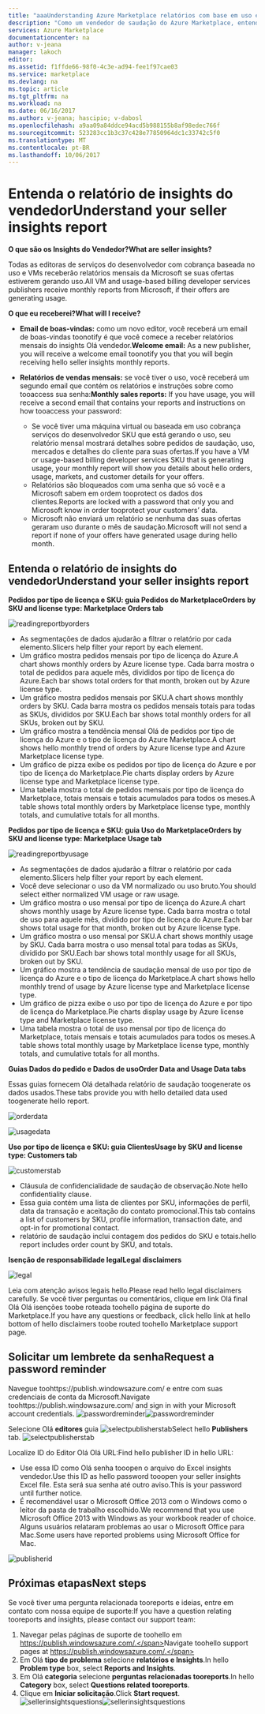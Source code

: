 ```yaml
---
title: "aaaUnderstanding Azure Marketplace relatórios com base em uso e informações do vendedor reporting | Microsoft Docs"
description: "Como um vendedor de saudação do Azure Marketplace, entender seu relatório com base em uso, também conhecido como um relatório de informações do vendedor"
services: Azure Marketplace
documentationcenter: na
author: v-jeana
manager: lakoch
editor: 
ms.assetid: f1ffde66-98f0-4c3e-ad94-fee1f97cae03
ms.service: marketplace
ms.devlang: na
ms.topic: article
ms.tgt_pltfrm: na
ms.workload: na
ms.date: 06/16/2017
ms.author: v-jeana; hascipio; v-dabosl
ms.openlocfilehash: a9aa09a84ddce94acd5b988155b8af98edec766f
ms.sourcegitcommit: 523283cc1b3c37c428e77850964dc1c33742c5f0
ms.translationtype: MT
ms.contentlocale: pt-BR
ms.lasthandoff: 10/06/2017
---
```

# <a name="understand-your-seller-insights-report"></a><span data-ttu-id="142e1-103">Entenda o relatório de insights do vendedor</span><span class="sxs-lookup"><span data-stu-id="142e1-103">Understand your seller insights report</span></span>
<span data-ttu-id="142e1-104">**O que são os Insights do Vendedor?**</span><span class="sxs-lookup"><span data-stu-id="142e1-104">**What are seller insights?**</span></span>

<span data-ttu-id="142e1-105">Todas as editoras de serviços do desenvolvedor com cobrança baseada no uso e VMs receberão relatórios mensais da Microsoft se suas ofertas estiverem gerando uso.</span><span class="sxs-lookup"><span data-stu-id="142e1-105">All VM and usage-based billing developer services publishers receive monthly reports from Microsoft, if their offers are generating usage.</span></span>

<span data-ttu-id="142e1-106">**O que eu receberei?**</span><span class="sxs-lookup"><span data-stu-id="142e1-106">**What will I receive?**</span></span>

* <span data-ttu-id="142e1-107">**Email de boas-vindas:** como um novo editor, você receberá um email de boas-vindas toonotify é que você comece a receber relatórios mensais do insights Olá vendedor.</span><span class="sxs-lookup"><span data-stu-id="142e1-107">**Welcome email:** As a new publisher, you will receive a welcome email toonotify you that you will begin receiving hello seller insights monthly reports.</span></span>
* <span data-ttu-id="142e1-108">**Relatórios de vendas mensais:** se você tiver o uso, você receberá um segundo email que contém os relatórios e instruções sobre como tooaccess sua senha:</span><span class="sxs-lookup"><span data-stu-id="142e1-108">**Monthly sales reports:**  If you have usage, you will receive a second email that contains your reports and instructions on how tooaccess your password:</span></span>

  * <span data-ttu-id="142e1-109">Se você tiver uma máquina virtual ou baseada em uso cobrança serviços do desenvolvedor SKU que está gerando o uso, seu relatório mensal mostrará detalhes sobre pedidos de saudação, uso, mercados e detalhes do cliente para suas ofertas.</span><span class="sxs-lookup"><span data-stu-id="142e1-109">If you have a VM or usage-based billing developer services SKU that is generating usage, your monthly report will show you details about hello orders, usage, markets, and customer details for your offers.</span></span>
  * <span data-ttu-id="142e1-110">Relatórios são bloqueados com uma senha que só você e a Microsoft sabem em ordem tooprotect os dados dos clientes.</span><span class="sxs-lookup"><span data-stu-id="142e1-110">Reports are locked with a password that only you and Microsoft know in order tooprotect your customers’ data.</span></span>
  * <span data-ttu-id="142e1-111">Microsoft não enviará um relatório se nenhuma das suas ofertas geraram uso durante o mês de saudação.</span><span class="sxs-lookup"><span data-stu-id="142e1-111">Microsoft will not send a report if none of your offers have generated usage during hello month.</span></span>

## <a name="understand-your-seller-insights-report"></a><span data-ttu-id="142e1-112">Entenda o relatório de insights do vendedor</span><span class="sxs-lookup"><span data-stu-id="142e1-112">Understand your seller insights report</span></span>
<span data-ttu-id="142e1-113">**Pedidos por tipo de licença e SKU: guia Pedidos do Marketplace**</span><span class="sxs-lookup"><span data-stu-id="142e1-113">**Orders by SKU and license type:  Marketplace Orders tab**</span></span>

![readingreportbyorders][2]

* <span data-ttu-id="142e1-115">As segmentações de dados ajudarão a filtrar o relatório por cada elemento.</span><span class="sxs-lookup"><span data-stu-id="142e1-115">Slicers help filter your report by each element.</span></span>
* <span data-ttu-id="142e1-116">Um gráfico mostra pedidos mensais por tipo de licença do Azure.</span><span class="sxs-lookup"><span data-stu-id="142e1-116">A chart shows monthly orders by Azure license type.</span></span> <span data-ttu-id="142e1-117">Cada barra mostra o total de pedidos para aquele mês, divididos por tipo de licença do Azure.</span><span class="sxs-lookup"><span data-stu-id="142e1-117">Each bar shows total orders for that month, broken out by Azure license type.</span></span>
* <span data-ttu-id="142e1-118">Um gráfico mostra pedidos mensais por SKU.</span><span class="sxs-lookup"><span data-stu-id="142e1-118">A chart shows monthly orders by SKU.</span></span> <span data-ttu-id="142e1-119">Cada barra mostra os pedidos mensais totais para todas as SKUs, divididos por SKU.</span><span class="sxs-lookup"><span data-stu-id="142e1-119">Each bar shows total monthly orders for all SKUs, broken out by SKU.</span></span>
* <span data-ttu-id="142e1-120">Um gráfico mostra a tendência mensal Olá de pedidos por tipo de licença do Azure e o tipo de licença do Azure Marketplace.</span><span class="sxs-lookup"><span data-stu-id="142e1-120">A chart shows hello monthly trend of orders by Azure license type and Azure Marketplace license type.</span></span>
* <span data-ttu-id="142e1-121">Um gráfico de pizza exibe os pedidos por tipo de licença do Azure e por tipo de licença do Marketplace.</span><span class="sxs-lookup"><span data-stu-id="142e1-121">Pie charts display orders by Azure license type and Marketplace license type.</span></span>
* <span data-ttu-id="142e1-122">Uma tabela mostra o total de pedidos mensais por tipo de licença do Marketplace, totais mensais e totais acumulados para todos os meses.</span><span class="sxs-lookup"><span data-stu-id="142e1-122">A table shows total monthly orders by Marketplace license type, monthly totals, and cumulative totals for all months.</span></span>

<span data-ttu-id="142e1-123">**Pedidos por tipo de licença e SKU: guia Uso do Marketplace**</span><span class="sxs-lookup"><span data-stu-id="142e1-123">**Orders by SKU and license type:  Marketplace Usage tab**</span></span>

![readingreportbyusage][3]

* <span data-ttu-id="142e1-125">As segmentações de dados ajudarão a filtrar o relatório por cada elemento.</span><span class="sxs-lookup"><span data-stu-id="142e1-125">Slicers help filter your report by each element.</span></span>
* <span data-ttu-id="142e1-126">Você deve selecionar o uso da VM normalizado ou uso bruto.</span><span class="sxs-lookup"><span data-stu-id="142e1-126">You should select either normalized VM usage or raw usage.</span></span>
* <span data-ttu-id="142e1-127">Um gráfico mostra o uso mensal por tipo de licença do Azure.</span><span class="sxs-lookup"><span data-stu-id="142e1-127">A chart shows monthly usage by Azure license type.</span></span> <span data-ttu-id="142e1-128">Cada barra mostra o total de uso para aquele mês, dividido por tipo de licença do Azure.</span><span class="sxs-lookup"><span data-stu-id="142e1-128">Each bar shows total usage for that month, broken out by Azure license type.</span></span>
* <span data-ttu-id="142e1-129">Um gráfico mostra o uso mensal por SKU.</span><span class="sxs-lookup"><span data-stu-id="142e1-129">A chart shows monthly usage by SKU.</span></span> <span data-ttu-id="142e1-130">Cada barra mostra o uso mensal total para todas as SKUs, dividido por SKU.</span><span class="sxs-lookup"><span data-stu-id="142e1-130">Each bar shows total monthly usage for all SKUs, broken out by SKU.</span></span>
* <span data-ttu-id="142e1-131">Um gráfico mostra a tendência de saudação mensal de uso por tipo de licença do Azure e o tipo de licença do Marketplace.</span><span class="sxs-lookup"><span data-stu-id="142e1-131">A chart shows hello monthly trend of usage by Azure license type and Marketplace license type.</span></span>
* <span data-ttu-id="142e1-132">Um gráfico de pizza exibe o uso por tipo de licença do Azure e por tipo de licença do Marketplace.</span><span class="sxs-lookup"><span data-stu-id="142e1-132">Pie charts display usage by Azure license type and Marketplace license type.</span></span>
* <span data-ttu-id="142e1-133">Uma tabela mostra o total de uso mensal por tipo de licença do Marketplace, totais mensais e totais acumulados para todos os meses.</span><span class="sxs-lookup"><span data-stu-id="142e1-133">A table shows total monthly usage by Marketplace license type, monthly totals, and cumulative totals for all months.</span></span>

<span data-ttu-id="142e1-134">**Guias Dados do pedido e Dados de uso**</span><span class="sxs-lookup"><span data-stu-id="142e1-134">**Order Data and Usage Data tabs**</span></span>

<span data-ttu-id="142e1-135">Essas guias fornecem Olá detalhada relatório de saudação toogenerate os dados usados.</span><span class="sxs-lookup"><span data-stu-id="142e1-135">These tabs provide you with hello detailed data used toogenerate hello report.</span></span>

![orderdata][4]

![usagedata][5]

<span data-ttu-id="142e1-138">**Uso por tipo de licença e SKU: guia Clientes**</span><span class="sxs-lookup"><span data-stu-id="142e1-138">**Usage by SKU and license type:  Customers tab**</span></span>

![customerstab][6]

* <span data-ttu-id="142e1-140">Cláusula de confidencialidade de saudação de observação.</span><span class="sxs-lookup"><span data-stu-id="142e1-140">Note hello confidentiality clause.</span></span>
* <span data-ttu-id="142e1-141">Essa guia contém uma lista de clientes por SKU, informações de perfil, data da transação e aceitação do contato promocional.</span><span class="sxs-lookup"><span data-stu-id="142e1-141">This tab contains a list of customers by SKU, profile information, transaction date, and opt-in for promotional contact.</span></span>
* <span data-ttu-id="142e1-142">relatório de saudação inclui contagem dos pedidos do SKU e totais.</span><span class="sxs-lookup"><span data-stu-id="142e1-142">hello report includes order count by SKU, and totals.</span></span>

<span data-ttu-id="142e1-143">**Isenção de responsabilidade legal**</span><span class="sxs-lookup"><span data-stu-id="142e1-143">**Legal disclaimers**</span></span>

![legal][1]

<span data-ttu-id="142e1-145">Leia com atenção avisos legais hello.</span><span class="sxs-lookup"><span data-stu-id="142e1-145">Please read hello legal disclaimers carefully.</span></span> <span data-ttu-id="142e1-146">Se você tiver perguntas ou comentários, clique em link Olá final Olá Olá isenções toobe roteada toohello página de suporte do Marketplace.</span><span class="sxs-lookup"><span data-stu-id="142e1-146">If you have any questions or feedback, click hello link at hello bottom of hello disclaimers toobe routed toohello Marketplace support page.</span></span>

## <a name="request-a-password-reminder"></a><span data-ttu-id="142e1-147">Solicitar um lembrete da senha</span><span class="sxs-lookup"><span data-stu-id="142e1-147">Request a password reminder</span></span>
<span data-ttu-id="142e1-148">Navegue toohttps://publish.windowsazure.com/ e entre com suas credenciais de conta da Microsoft.</span><span class="sxs-lookup"><span data-stu-id="142e1-148">Navigate toohttps://publish.windowsazure.com/ and sign in with your Microsoft account credentials.</span></span>
<span data-ttu-id="142e1-149">![passwordreminder][7]</span><span class="sxs-lookup"><span data-stu-id="142e1-149">![passwordreminder][7]</span></span>

<span data-ttu-id="142e1-150">Selecione Olá **editores** guia ![selectpublisherstab][8]</span><span class="sxs-lookup"><span data-stu-id="142e1-150">Select hello **Publishers** tab. ![selectpublisherstab][8]</span></span>

<span data-ttu-id="142e1-151">Localize ID do Editor Olá Olá URL:</span><span class="sxs-lookup"><span data-stu-id="142e1-151">Find hello publisher ID in hello URL:</span></span>

* <span data-ttu-id="142e1-152">Use essa ID como Olá senha tooopen o arquivo do Excel insights vendedor.</span><span class="sxs-lookup"><span data-stu-id="142e1-152">Use this ID as hello password tooopen your seller insights Excel file.</span></span>
  <span data-ttu-id="142e1-153">Esta será sua senha até outro aviso.</span><span class="sxs-lookup"><span data-stu-id="142e1-153">This is your password until further notice.</span></span>
* <span data-ttu-id="142e1-154">É recomendável usar o Microsoft Office 2013 com o Windows como o leitor da pasta de trabalho escolhido.</span><span class="sxs-lookup"><span data-stu-id="142e1-154">We recommend that you use Microsoft Office 2013 with Windows as your workbook reader of choice.</span></span>  <span data-ttu-id="142e1-155">Alguns usuários relataram problemas ao usar o Microsoft Office para Mac.</span><span class="sxs-lookup"><span data-stu-id="142e1-155">Some users have reported problems using Microsoft Office for Mac.</span></span>

![publisherid][9]

## <a name="next-steps"></a><span data-ttu-id="142e1-157">Próximas etapas</span><span class="sxs-lookup"><span data-stu-id="142e1-157">Next steps</span></span>
<span data-ttu-id="142e1-158">Se você tiver uma pergunta relacionada tooreports e ideias, entre em contato com nossa equipe de suporte:</span><span class="sxs-lookup"><span data-stu-id="142e1-158">If you have a question relating tooreports and insights, please contact our support team:</span></span>

1. <span data-ttu-id="142e1-159">Navegar pelas páginas de suporte de toohello em https://publish.windowsazure.com/.</span><span class="sxs-lookup"><span data-stu-id="142e1-159">Navigate toohello support pages at https://publish.windowsazure.com/.</span></span>
2. <span data-ttu-id="142e1-160">Em Olá **tipo de problema** selecione **relatórios e Insights**.</span><span class="sxs-lookup"><span data-stu-id="142e1-160">In hello **Problem type** box, select **Reports and Insights**.</span></span>
3. <span data-ttu-id="142e1-161">Em Olá **categoria** selecione **perguntas relacionadas tooreports**.</span><span class="sxs-lookup"><span data-stu-id="142e1-161">In hello **Category** box, select **Questions related tooreports**.</span></span>
4. <span data-ttu-id="142e1-162">Clique em **Iniciar solicitação**.</span><span class="sxs-lookup"><span data-stu-id="142e1-162">Click **Start request**.</span></span>
   <span data-ttu-id="142e1-163">![sellerinsightsquestions][10]</span><span class="sxs-lookup"><span data-stu-id="142e1-163">![sellerinsightsquestions][10]</span></span>

[1]: ./media/marketplace-publishing-report-seller-insights/legal.png
[2]: ./media/marketplace-publishing-report-seller-insights/readingreportbyorders.png
[3]: ./media/marketplace-publishing-report-seller-insights/readingreportbyusage.png
[4]: ./media/marketplace-publishing-report-seller-insights/orderdata.png
[5]: ./media/marketplace-publishing-report-seller-insights/usagedata.png
[6]: ./media/marketplace-publishing-report-seller-insights/customerstab.png
[7]: ./media/marketplace-publishing-report-seller-insights/passwordreminder.png
[8]: ./media/marketplace-publishing-report-seller-insights/selectpublisherstab.png
[9]: ./media/marketplace-publishing-report-seller-insights/publisherid.png
[10]: ./media/marketplace-publishing-report-seller-insights/sellerinsightsquestions.png
